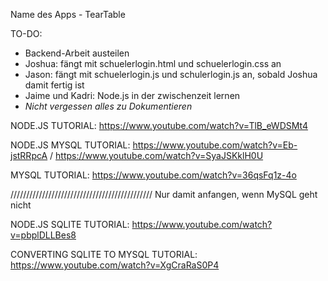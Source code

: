 Name des Apps - TearTable

TO-DO:
- Backend-Arbeit austeilen
- Joshua: fängt mit schuelerlogin.html und schuelerlogin.css an
- Jason: fängt mit schuelerlogin.js und schulerlogin.js an, sobald Joshua damit fertig ist
- Jaime und Kadri: Node.js in der zwischenzeit lernen
- *Nicht vergessen alles zu Dokumentieren*

NODE.JS TUTORIAL:
https://www.youtube.com/watch?v=TlB_eWDSMt4

NODE.JS MYSQL TUTORIAL:
https://www.youtube.com/watch?v=Eb-jstRRpcA / https://www.youtube.com/watch?v=SyaJSKklH0U

MYSQL TUTORIAL:
https://www.youtube.com/watch?v=36qsFq1z-4o


/////////////////////////////////////////////
Nur damit anfangen, wenn MySQL geht nicht


NODE.JS SQLITE TUTORIAL:
https://www.youtube.com/watch?v=pbplDLLBes8

CONVERTING SQLITE TO MYSQL TUTORIAL:
https://www.youtube.com/watch?v=XgCraRaS0P4

